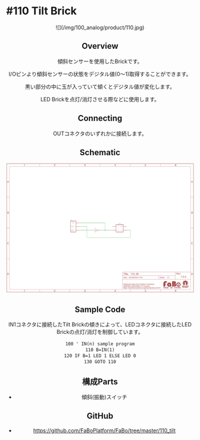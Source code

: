 # #110 Tilt Brick

<center>![](/img/100_analog/product/110.jpg)
<!--COLORME-->

## Overview
傾斜センサーを使用したBrickです。

I/Oピンより傾斜センサーの状態をデジタル値(0〜1)取得することができます。

黒い部分の中に玉が入っていて傾くとデジタル値が変化します。

LED Brickを点灯/消灯させる際などに使用します。

## Connecting

OUTコネクタのいずれかに接続します。

## Schematic
![](/img/100_analog/schematic/110_tilt.png)

## Sample Code

IN1コネクタに接続したTilt Brickの傾きによって、LEDコネクタに接続したLED Brickの点灯/消灯を制御しています。

```
100 ' IN(n) sample program
110 B=IN(1)
120 IF B=1 LED 1 ELSE LED 0
130 GOTO 110
```

## 構成Parts
- 傾斜(振動)スイッチ

## GitHub
- https://github.com/FaBoPlatform/FaBo/tree/master/110_tilt
